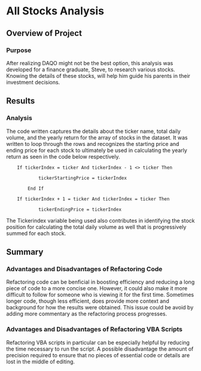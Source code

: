 # All Stocks Analysis

## Overview of Project

### Purpose
After realizing DAQO might not be the best option, this analysis was developed for a finance graduate, Steve, to research various stocks. Knowing the details of these stocks, will help him guide his parents in their investment decisions. 

## Results

### Analysis 
The code written captures the details about the ticker name, total daily volume, and the yearly return for the array of stocks in the dataset. It was written to loop through the rows and recognizes the starting price and ending price for each stock to ultimately be used in calculating the yearly return as seen in the code below respectively.

        If tickerIndex = ticker And tickerIndex - 1 <> ticker Then
    
                tickerStartingPrice = tickerIndex
                
            End If

        If tickerIndex + 1 = ticker And tickerIndex = ticker Then
    
                tickerEndingPrice = tickerIndex

The Tickerindex variable being used also contributes in identifying the stock position for calculating the total daily volume as well that is progressively summed for each stock. 

## Summary

### Advantages and Disadvantages of Refactoring Code
Refactoring code can be benficial in boosting efficiency and reducing a long piece of code to a more concise one. However, it could also make it more difficult to follow for someone who is viewing it for the first time. Sometimes longer code, though less efficient, does provide more context and background for how the results were obtained. This issue could be avoid by adding more commentary as the refactoring process progresses. 

### Advantages and Disadvantages of Refactoring VBA Scripts
Refactoring VBA scripts in particular can be especially helpful by reducing the time necessary to run the script. A possible disadvantage the amount of precision required to ensure that no pieces of essential code or details are lost in the middle of editing. 
